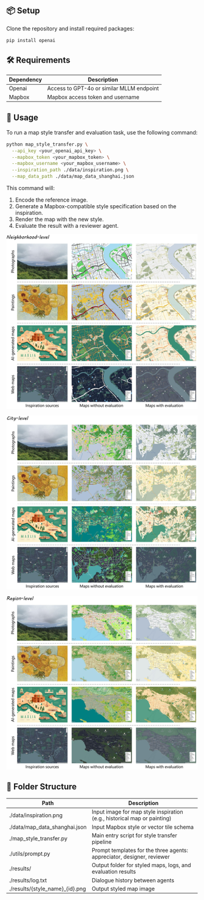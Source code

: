 ## 📦 Setup

Clone the repository and install required packages:

```bash
pip install openai
```

## 🛠️ Requirements

| Dependency | Description                               |
| ---------- | ----------------------------------------- |
| Openai     | Access to GPT-4o or similar MLLM endpoint |
| Mapbox     | Mapbox access token and username          |

## 🚀 Usage

To run a map style transfer and evaluation task, use the following command:

```bash
python map_style_transfer.py \
  --api_key <your_openai_api_key> \
  --mapbox_token <your_mapbox_token> \
  --mapbox_username <your_mapbox_username> \
  --inspiration_path ./data/inspiration.png \
  --map_data_path ./data/map_data_shanghai.json
```

This command will:

1. Encode the reference image.
2. Generate a Mapbox-compatible style specification based on the inspiration.
3. Render the map with the new style.
4. Evaluate the result with a reviewer agent.

![Neighborhood_Results](./assets/Neighborhood_Results.JPG)

![City_Results](./assets/City_Results.jpg)

![Region_Results](./assets/Region_Results.JPG)

## 📁 Folder Structure

| Path                            | Description                                                  |
| ------------------------------- | ------------------------------------------------------------ |
| ./data/inspiration.png          | Input image for map style inspiration (e.g., historical map or painting) |
| ./data/map_data_shanghai.json   | Input Mapbox style or vector tile schema                     |
| ./map_style_transfer.py         | Main entry script for style transfer pipeline                |
| ./utils/prompt.py               | Prompt templates for the three agents: appreciator, designer, reviewer |
| ./results/                      | Output folder for styled maps, logs, and evaluation results  |
| ./results/log.txt               | Dialogue history between agents                              |
| ./results/{style_name}_{id}.png | Output styled map image                                      |
